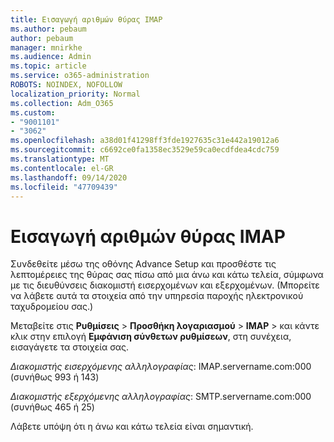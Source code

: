 ```yaml
---
title: Εισαγωγή αριθμών θύρας IMAP
ms.author: pebaum
author: pebaum
manager: mnirkhe
ms.audience: Admin
ms.topic: article
ms.service: o365-administration
ROBOTS: NOINDEX, NOFOLLOW
localization_priority: Normal
ms.collection: Adm_O365
ms.custom:
- "9001101"
- "3062"
ms.openlocfilehash: a38d01f41298ff3fde1927635c31e442a19012a6
ms.sourcegitcommit: c6692ce0fa1358ec3529e59ca0ecdfdea4cdc759
ms.translationtype: MT
ms.contentlocale: el-GR
ms.lasthandoff: 09/14/2020
ms.locfileid: "47709439"
---
```

# <a name="enter-imap-port-numbers"></a>Εισαγωγή αριθμών θύρας IMAP

Συνδεθείτε μέσω της οθόνης Advance Setup και προσθέστε τις λεπτομέρειες της θύρας σας πίσω από μια άνω και κάτω τελεία, σύμφωνα με τις διευθύνσεις διακομιστή εισερχομένων και εξερχομένων. (Μπορείτε να λάβετε αυτά τα στοιχεία από την υπηρεσία παροχής ηλεκτρονικού ταχυδρομείου σας.) 

Μεταβείτε στις **Ρυθμίσεις**  >  **Προσθήκη λογαριασμού**  >  **IMAP** > και κάντε κλικ στην επιλογή **Εμφάνιση σύνθετων ρυθμίσεων**, στη συνέχεια, εισαγάγετε τα στοιχεία σας. 

*Διακομιστής εισερχόμενης αλληλογραφίας*: IMAP.servername.com:000 (συνήθως 993 ή 143) 

*Διακομιστής εξερχόμενης αλληλογραφίας*: SMTP.servername.com:000 (συνήθως 465 ή 25) 

Λάβετε υπόψη ότι η άνω και κάτω τελεία είναι σημαντική. 
